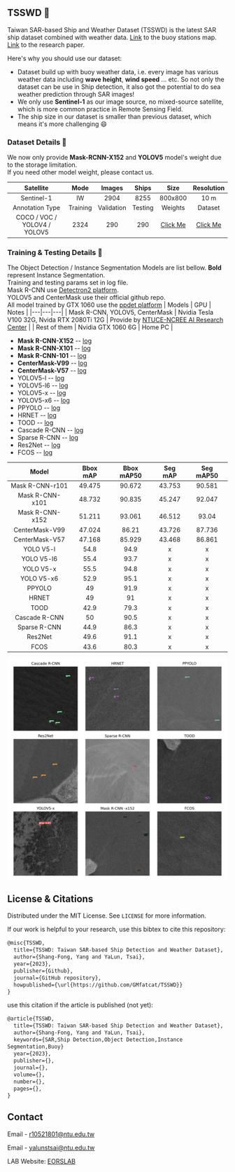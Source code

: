 <!-- ABOUT THE PROJECT -->
## TSSWD :ship:
Taiwan SAR-based Ship and Weather Dataset (TSSWD) is the latest SAR ship dataset combined with weather data. [Link](/img/BUOY.jpg) to the buoy stations map. [Link]() to the research paper.

Here's why you should use our dataset:
* Dataset build up with buoy weather data, i.e. every image has various weather data including **wave height**, **wind speed** ... etc. So not only the dataset can be use in Ship detection, it also got the potential to do sea weather prediction through SAR images!
* We only use **Sentinel-1** as our image source, no mixed-source satellite, which is more common practice in Remote Sensing Field.
* The ship size in our dataset is smaller than previous dataset, which means it's more challenging :smile:

### Dataset Details :green_book:

We now only provide **Mask-RCNN-X152** and **YOLOV5** model's weight due to the storage limitation.\
If you need other model weight, please contact us.

|          Satellite          |   Mode   |   Images   |  Ships  |     Size    | Resolution |
|:---------------------------:|:--------:|:----------:|:-------:|:-----------:|:----------:|
|          Sentinel-1         |    IW    |    2904    |   8255  |   800x800   |    10 m    |
|       Annotation Type       | Training | Validation | Testing | Weights |  Dataset |
| COCO / VOC / YOLOV4 / YOLOV5 |   2324   |     290    |   290   | [Click Me](https://drive.google.com/drive/folders/187sgcSEF8eRBL3AuWnMjG7rLgs_O4XIr?usp=sharing)            |   [Click Me](https://drive.google.com/drive/folders/1iJI775r_iQzYK1Po1Hgu_cIgTiuqzVdW?usp=sharing)         |

### Training & Testing Details :muscle:

The Object Detection / Instance Segmentation Models are list bellow. **Bold** represent Instance Segmentation.\
Training and testing params set in log file.\
Mask R-CNN use [Detectron2 platform](https://github.com/facebookresearch/detectron2).\
YOLOV5 and CenterMask use their official github repo.\
All model trained by GTX 1060 use the [ppdet platform](https://github.com/PaddlePaddle/PaddleDetection)
| Models | GPU | Notes |
|---|---|---|
| Mask R-CNN, YOLOV5, CenterMask | Nvidia Tesla V100 32G, Nvida RTX 2080Ti 12G | Provide by [NTUCE-NCREE AI Research Center](http://www.aiengineer.tw/) |
| Rest of them | Nvidia GTX 1060 6G | Home PC |

* **Mask R-CNN-X152** -- [log](/logfile/x152)
* **Mask R-CNN-X101** -- [log](/logfile/x101)
* **Mask R-CNN-101** -- [log](/logfile/r101)
* **CenterMask-V99** -- [log](/logfile/v99)
* **CenterMask-V57** -- [log](/logfile/v57)
* YOLOV5-l -- [log](/logfile/yolov5-l)
* YOLOV5-l6 -- [log](/logfile/yolov5-l6)
* YOLOV5-x -- [log](/logfile/yolov5-x)
* YOLOV5-x6 -- [log](/logfile/yolov5-x6)
* PPYOLO -- [log](/logfile/ppyolo)
* HRNET -- [log](/logfile/hrnet)
* TOOD -- [log](/logfile/tood)
* Cascade R-CNN -- [log](/logfile/cascade-rcnn)
* Sparse R-CNN -- [log](/logfile/sparse-rcnn)
* Res2Net -- [log](/logfile/res2net)
* FCOS -- [log](/logfile/fcos)

|      Model      | Bbox mAP | Bbox mAP50 | Seg mAP | Seg mAP50 |
|:---------------:|:--------:|:----------:|:-------:|:---------:|
| Mask R-CNN-r101 |  49.475  |   90.672   |  43.753 |   90.581  |
| Mask R-CNN-x101 |  48.732  |   90.835   |  45.247 |   92.047  |
| Mask R-CNN-x152 |  51.211  |   93.061   |  46.512 |   93.04   |
|  CenterMask-V99 |  47.024  |    86.21   |  43.726 |   87.736  |
|  CenterMask-V57 |  47.168  |   85.929   |  43.468 |   86.861  |
|    YOLO V5-l    |   54.8   |    94.9    |    x    |     x     |
|    YOLO V5-l6   |   55.4   |    93.7    |    x    |     x     |
|    YOLO V5-x    |   55.5   |    94.8    |    x    |     x     |
|    YOLO V5-x6   |   52.9   |    95.1    |    x    |     x     |
|      PPYOLO     |    49    |    91.9    |    x    |     x     |
|      HRNET      |    49    |     91     |    x    |     x     |
|       TOOD      |   42.9   |    79.3    |    x    |     x     |
|  Cascade R-CNN  |    50    |    90.5    |    x    |     x     |
|   Sparse R-CNN  |   44.9   |    86.3    |    x    |     x     |
|     Res2Net     |   49.6   |    91.1    |    x    |     x     |
|       FCOS      |   43.6   |    80.3    |    x    |     x     |

![Prediction Examples](./img/Model_Predict_Example.jpg)

<!-- LICENSE -->
## License & Citations

Distributed under the MIT License. See `LICENSE` for more information.    

If our work is helpful to your research, use this bibtex to cite this repository:
```
@misc{TSSWD,
  title={TSSWD: Taiwan SAR-based Ship Detection and Weather Dataset},
  author={Shang-Fong, Yang and YaLun, Tsai},
  year={2023},
  publisher={Github},
  journal={GitHub repository},
  howpublished={\url{https://github.com/GMfatcat/TSSWD}}
}
```

use this citation if the article is published (not yet):
```
@article{TSSWD,
  title={TSSWD: Taiwan SAR-based Ship Detection and Weather Dataset},
  author={Shang-Fong, Yang and YaLun, Tsai},
  keywords={SAR,Ship Detection,Object Detection,Instance Segmentation,Buoy}
  year={2023},
  publisher={},
  journal={},
  volume={},
  number={},
  pages={},
}
```

<!-- CONTACT -->
## Contact

Email - r10521801@ntu.edu.tw   

Email - yalunstsai@ntu.edu.tw  

LAB Website: [EORSLAB](https://yalunstsai.wixsite.com/eorslab-ntu)
